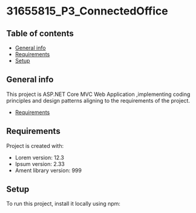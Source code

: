 # 31655815_P3_ConnectedOffice
## Table of contents
* [General info](#general-info)
* [Requirements](#Requirements)
* [Setup](#setup)

## General info
This project is ASP.NET Core MVC Web Application ,implementing coding principles and design patterns aligning to the 
requirements of the project.
* [Requirements](#Requirements)
	
## Requirements
Project is created with:
* Lorem version: 12.3
* Ipsum version: 2.33
* Ament library version: 999
	
## Setup
To run this project, install it locally using npm:

